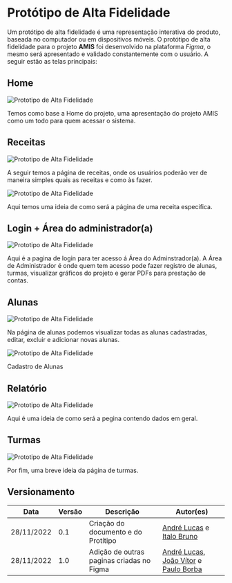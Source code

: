 # Protótipo de Alta Fidelidade

Um protótipo de alta fidelidade é uma representação interativa do produto, baseada no computador ou em dispositivos móveis. O protótipo de alta fidelidade para o projeto **AMIS** foi desenvolvido na plataforma *Figma*, o mesmo será apresentado e validado constantemente com o usuário. A seguir estão as telas principais:

## Home

![Prototipo de Alta Fidelidade](../assets/PrototipoAlta_home.jpg)

Temos como base a Home do projeto, uma apresentação do projeto AMIS como um todo para quem acessar o sistema.

## Receitas

![Prototipo de Alta Fidelidade](../assets/PrototipoAlta_receitas.jpg)

A seguir temos a página de receitas, onde os usuários poderão ver de maneira simples quais as receitas e como às fazer.

![Prototipo de Alta Fidelidade](../assets/PrototipoAlta_receita_(1).jpg)

Aqui temos uma ideia de como será a página de uma receita especifica.

## Login + Área do administrador(a)

![Prototipo de Alta Fidelidade](../assets/PrototipoAlta_login.jpg)

Aqui é a pagina de login para ter acesso á Área do Adminstrador(a).
A Área de Administrador é onde quem tem acesso pode fazer registro de alunas, turmas, visualizar gráficos do projeto e gerar PDFs para prestação de contas.

## Alunas

![Prototipo de Alta Fidelidade](../assets/PrototipoAlta_admin.jpg)

Na página de alunas podemos visualizar todas as alunas cadastradas, editar, excluir e adicionar novas alunas.

![Prototipo de Alta Fidelidade](../assets/PrototipoAlta_alunaCadastro.jpg)

Cadastro de Alunas

## Relatório

![Prototipo de Alta Fidelidade](../assets/PrototipoAlta_relatorio.jpg)

Aqui é uma ideia de como será a pegina contendo dados em geral.

## Turmas

![Prototipo de Alta Fidelidade](../assets/PrototipoAlta_turmas.jpg)

Por fim, uma breve ideia da página de turmas.


## Versionamento

| Data | Versão | Descrição | Autor(es) |
|------|--------|-----------|-----------|
| 28/11/2022 | 0.1 | Criação do documento e do Protítipo | [André Lucas](https://github.com/andrelucasf) e [Italo Bruno](https://github.com/ItaloBrunoM) |
| 28/11/2022 | 1.0 | Adição de outras paginas criadas no Figma | [André Lucas](https://github.com/andrelucasf), [João Vítor](https://github.com/jvsoutomaior) e [Paulo Borba](https://github.com/paulohborba) |
